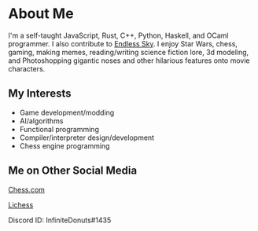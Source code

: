 # About Me
I'm a self-taught JavaScript, Rust, C++, Python, Haskell, and OCaml programmer. I also contribute to [Endless Sky](https://github.com/endless-sky/endless-sky). I enjoy
Star Wars, chess, gaming, making memes, reading/writing science fiction lore, 3d modeling, and Photoshopping gigantic noses and other hilarious features onto movie characters.

## My Interests
- Game development/modding
- AI/algorithms
- Functional programming
- Compiler/interpreter design/development
- Chess engine programming

## Me on Other Social Media
[Chess.com](https://chess.com/InfiniteDonuts)

[Lichess](https://lichess.org/@/InfiniteDonuts)

Discord ID: InfiniteDonuts#1435
